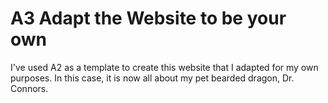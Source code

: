 # A3 Adapt the Website to be your own

I've used A2 as a template to create this website that I adapted for my own purposes. In this case, it is now all about my pet bearded dragon, Dr. Connors.
